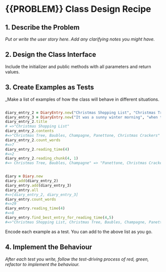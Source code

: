 
# {{PROBLEM}} Class Design Recipe

## 1. Describe the Problem

_Put or write the user story here. Add any clarifying notes you might have._



## 2. Design the Class Interface

Include the initializer and public methods with all parameters and return values.




## 3. Create Examples as Tests

_Make a list of examples of how the class will behave in different situations. 

```ruby

diary_entry_2 = DiaryEntry.new("Christmas Shopping List", "Christmas Tree, Baubles, Champagne, Panettone, Christmas Crackers")
diary_entry_3 = DiaryEntry.new("It was a sunny winter morning", "when the small worm decided to take a walk on the wild side of the tree.")
diary_entry_2.title 
# =>"Christmas Shopping List"
diary_entry_2.contents 
#=>"Christmas Tree, Baubles, Champagne, Panettone, Christmas Crackers"
diary_entry_2.count_words 
#=>7
diary_entry_2.reading_time(4) 
#=>2
diary_entry_2.reading_chunk(4, 1) 
#=> Christmas Tree, Baubles, Champagne" => "Panettone, Christmas Crackers"


diary = Diary.new
diary.add(diary_entry_2)
diary_entry.add(diary_entry_3)
diary_entry.all  
#=>[diary_entry_2, diary_entry_3]
diary_entry.count_words 
#=>29 
diary_entry.reading_time(4) 
#=>8
diary_entry.find_best_entry_for_reading_time(4,5)
#=>"Christmas Shopping List, Christmas Tree, Baubles, Champagne, Panettone, Christmas Crackers It was a sunny winter morning, when the small worm"

```

Encode each example as a test. You can add to the above list as you go.


## 4. Implement the Behaviour

_After each test you write, follow the test-driving process of red, green, refactor to implement the behaviour._
